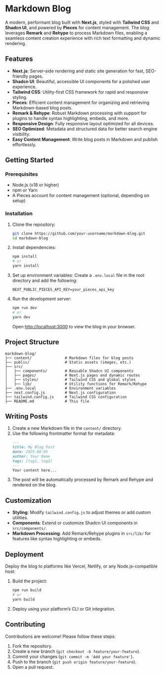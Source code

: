 # Markdown Blog

A modern, performant blog built with **Next.js**, styled with **Tailwind CSS** and **Shadcn UI**, and powered by **Pieces** for content management. The blog leverages **Remark** and **Rehype** to process Markdown files, enabling a seamless content creation experience with rich text formatting and dynamic rendering.

## Features
- **Next.js**: Server-side rendering and static site generation for fast, SEO-friendly pages.
- **Shadcn UI**: Beautiful, accessible UI components for a polished user experience.
- **Tailwind CSS**: Utility-first CSS framework for rapid and responsive styling.
- **Pieces**: Efficient content management for organizing and retrieving Markdown-based blog posts.
- **Remark & Rehype**: Robust Markdown processing with support for plugins to handle syntax highlighting, embeds, and more.
- **Responsive Design**: Fully responsive layout optimized for all devices.
- **SEO Optimized**: Metadata and structured data for better search engine visibility.
- **Easy Content Management**: Write blog posts in Markdown and publish effortlessly.

## Getting Started

### Prerequisites
- Node.js (v18 or higher)
- npm or Yarn
- A Pieces account for content management (optional, depending on setup)

### Installation
1. Clone the repository:
   ```bash
   git clone https://github.com/your-username/markdown-blog.git
   cd markdown-blog
   ```

2. Install dependencies:
   ```bash
   npm install
   # or
   yarn install
   ```

3. Set up environment variables:
   Create a `.env.local` file in the root directory and add the following:
   ```env
   NEXT_PUBLIC_PIECES_API_KEY=your_pieces_api_key
   ```

4. Run the development server:
   ```bash
   npm run dev
   # or
   yarn dev
   ```
   Open [http://localhost:3000](http://localhost:3000) to view the blog in your browser.

## Project Structure
```
markdown-blog/
├── content/               # Markdown files for blog posts
├── public/                # Static assets (images, etc.)
├── src/
│   ├── components/        # Reusable Shadcn UI components
│   ├── pages/             # Next.js pages and dynamic routes
│   ├── styles/            # Tailwind CSS and global styles
│   ├── lib/               # Utility functions for Remark/Rehype
├── .env.local             # Environment variables
├── next.config.js         # Next.js configuration
├── tailwind.config.js     # Tailwind CSS configuration
├── README.md              # This file
```

## Writing Posts
1. Create a new Markdown file in the `content/` directory.
2. Use the following frontmatter format for metadata:
   ```markdown
   ---
   title: My Blog Post
   date: 2025-08-05
   author: Your Name
   tags: [tag1, tag2]
   ---
   Your content here...
   ```
3. The post will be automatically processed by Remark and Rehype and rendered on the blog.

## Customization
- **Styling**: Modify `tailwind.config.js` to adjust themes or add custom utilities.
- **Components**: Extend or customize Shadcn UI components in `src/components/`.
- **Markdown Processing**: Add Remark/Rehype plugins in `src/lib/` for features like syntax highlighting or embeds.

## Deployment
Deploy the blog to platforms like Vercel, Netlify, or any Node.js-compatible host:
1. Build the project:
   ```bash
   npm run build
   # or
   yarn build
   ```
2. Deploy using your platform’s CLI or Git integration.

## Contributing
Contributions are welcome! Please follow these steps:
1. Fork the repository.
2. Create a new branch (`git checkout -b feature/your-feature`).
3. Commit your changes (`git commit -m 'Add your feature'`).
4. Push to the branch (`git push origin feature/your-feature`).
5. Open a pull request.
